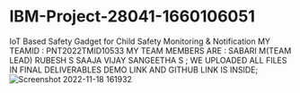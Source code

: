 # IBM-Project-28041-1660106051
IoT Based Safety Gadget for Child Safety Monitoring &amp; Notification
MY TEAMID : PNT2022TMID10533
MY TEAM MEMBERS ARE :
SABARI M(TEAM LEAD)
RUBESH S
SAAJA VIJAY
SANGEETHA S ;
 WE UPLOADED ALL FILES
 IN FINAL DELIVERABLES DEMO LINK AND GITHUB LINK IS INSIDE;
![Screenshot 2022-11-18 161932](https://user-images.githubusercontent.com/113597374/202688241-6bc5418e-4f2e-4e07-a1ce-fe55e3063937.png)
